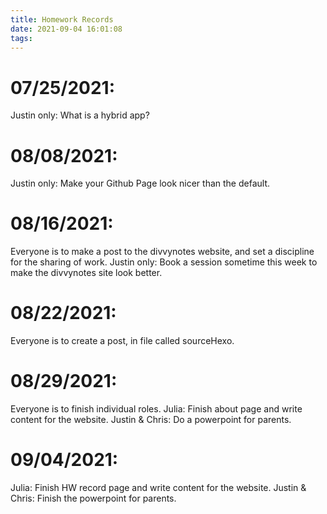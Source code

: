 ```yaml
---
title: Homework Records
date: 2021-09-04 16:01:08
tags:
---
```

# 07/25/2021:

Justin only: What is a hybrid app?
# 08/08/2021:

Justin only: Make your Github Page look nicer than the default.

# 08/16/2021:

Everyone is to make a post to the divvynotes website, and set a discipline for the sharing of work.
Justin only: Book a session sometime this week to make the divvynotes site look better.
# 08/22/2021:

Everyone is to create a post, in file called sourceHexo.

# 08/29/2021:

Everyone is to finish individual roles.
Julia: Finish about page and write content for the website.
Justin & Chris: Do a powerpoint for parents.

# 09/04/2021:

Julia: Finish HW record page and write content for the website.
Justin & Chris: Finish the powerpoint for parents.


